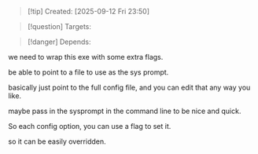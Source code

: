 
>[!tip] Created: [2025-09-12 Fri 23:50]

>[!question] Targets: 

>[!danger] Depends: 

we need to wrap this exe with some extra flags.

be able to point to a file to use as the sys prompt.

basically just point to the full config file, and you can edit that any way you like.

maybe pass in the sysprompt in the command line to be nice and quick.

So each config option, you can use a flag to set it.

so it can be easily overridden.